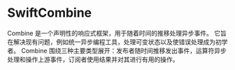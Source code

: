 # SwiftCombine
Combine 是一个声明性的响应式框架，用于随着时间的推移处理异步事件。
它旨在解决现有问题，例如统一异步编程工具，处理可变状态以及使错误处理成为初学者。
Combine 围绕三种主要类型展开：发布者随时间推移发出事件，运算符异步处理和操作上游事件，订阅者使用结果并对其进行有用的操作。

